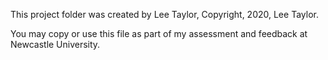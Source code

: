 This project folder was created by Lee Taylor, Copyright, 2020, Lee Taylor.

You may copy or use this file as part of my assessment and feedback at Newcastle University.